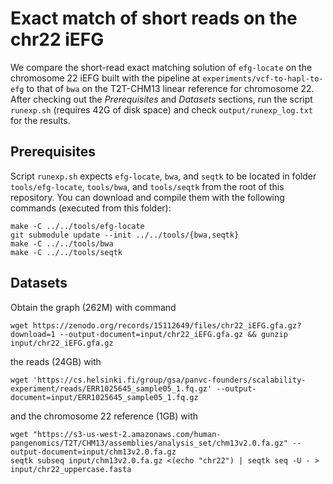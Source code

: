 # Exact match of short reads on the chr22 iEFG
We compare the short-read exact matching solution of `efg-locate` on the chromosome 22 iEFG built with the pipeline at `experiments/vcf-to-hapl-to-efg` to that of `bwa` on the T2T-CHM13 linear reference for chromosome 22. After checking out the *Prerequisites* and *Datasets* sections, run the script `runexp.sh` (requires 42G of disk space) and check `output/runexp_log.txt` for the results.

## Prerequisites
Script `runexp.sh` expects `efg-locate`, `bwa`, and `seqtk` to be located in folder `tools/efg-locate`, `tools/bwa`, and `tools/seqtk` from the root of this repository. You can download and compile them with the following commands (executed from this folder):
```console
make -C ../../tools/efg-locate
git submodule update --init ../../tools/{bwa,seqtk}
make -C ../../tools/bwa
make -C ../../tools/seqtk
```

## Datasets
Obtain the graph (262M) with command
```console
wget https://zenodo.org/records/15112649/files/chr22_iEFG.gfa.gz?download=1 --output-document=input/chr22_iEFG.gfa.gz && gunzip input/chr22_iEFG.gfa.gz
```
the reads (24GB) with
```console
wget 'https://cs.helsinki.fi/group/gsa/panvc-founders/scalability-experiment/reads/ERR1025645_sample05_1.fq.gz' --output-document=input/ERR1025645_sample05_1.fq.gz
```
and the chromosome 22 reference (1GB) with
```console
wget "https://s3-us-west-2.amazonaws.com/human-pangenomics/T2T/CHM13/assemblies/analysis_set/chm13v2.0.fa.gz" --output-document=input/chm13v2.0.fa.gz
seqtk subseq input/chm13v2.0.fa.gz <(echo "chr22") | seqtk seq -U - > input/chr22_uppercase.fasta
```

